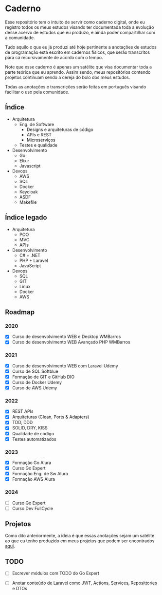 # **Caderno**
Esse repositório tem o intuito de servir como caderno digital, onde eu registro todos os meus estudos visando ter documentada toda a evolução desse acervo de estudos que eu produzo, e ainda poder compartilhar com a comunidade.

Tudo aquilo o que eu já produzi até hoje pertinente a anotações de estudos de programação está escrito em cadernos físicos, que serão transcritos para cá recursivamente de acordo com o tempo.

Note que esse caderno é apenas um satélite que visa documentar toda a parte teórica que eu aprendo. Assim sendo, meus repositórios contendo projetos continuam sendo a cereja do bolo dos meus estudos.

Todas as anotações e transcrições serão feitas em português visando facilitar o uso pela comunidade.

## **Índice**
- Arquitetura
    - Eng. de Software
        - Designs e arquiteturas de código
        - APIs e REST
        - Microserviços
    - Testes e qualidade
- Desenvolvimento
    - Go
    - Elixir
    - Javascript
- Devops
    - AWS
    - SQL
    - Docker
    - Keycloak
    - ASDF
    - Makefile

## **Índice legado**
- Arquitetura
    - POO
    - MVC
    - APIs
- Desenvolvimento
    - C# + .NET
    - PHP + Laravel
    - JavaScript
- Devops
    - SQL
    - GIT
    - Linux
    - Docker
    - AWS

## **Roadmap**
### **2020**
- [x] Curso de desenvolvimento WEB e Desktop WMBarros
- [x] Curso de desenvolvimento WEB Avançado PHP WMBarros
### **2021**
- [x] Curso de desenvolvimento WEB com Laravel Udemy
- [x] Curso de SQL  Softblue
- [x] Formação de GIT e GitHub DIO
- [x] Curso de Docker Udemy
- [x] Curso de AWS Udemy
### **2022**
- [x] REST APIs
- [x] Arquiteturas (Clean, Ports & Adapters)
- [x] TDD, DDD
- [x] SOLID, DRY, KISS
- [x] Qualidade de código
- [x] Testes automatizados
### **2023**
- [x] Formação Go Alura
- [x] Curso Go Expert
- [x] Formação Eng. de Sw Alura 
- [x] Formação AWS Alura
### **2024**
- [ ] Curso Go Expert
- [ ] Curso Dev FullCycle

## **Projetos**
Como dito anteriormente, a ideia é que essas anotações sejam um satélite ao que eu tenho produzido em meus projetos que podem ser encontrados [aqui](https://github.com/ropehapi?tab=repositories).

## **TODO**
- [ ] Escrever módulos com TODO do Go Expert
- [ ] Anotar conteúdo de Laravel como JWT, Actions, Services, Reposittories e DTOs

